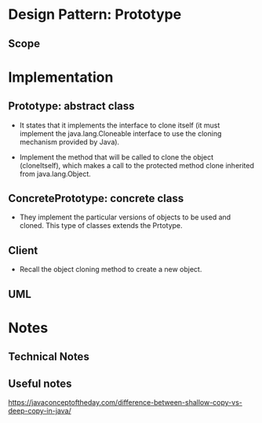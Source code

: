 # Design Pattern: Prototype 

## Scope

# Implementation

## Prototype: abstract class

* It states that it implements the interface to clone itself (it must implement 
the java.lang.Cloneable interface to use the cloning mechanism provided by Java).

* Implement the method that will be called to clone the object (cloneItself), which makes a call to the protected method clone inherited from java.lang.Object.

## ConcretePrototype: concrete class

* They implement the particular versions of objects to be used and cloned. This type of classes extends the Prtotype.

## Client

* Recall the object cloning method to create a new object.

## UML

# Notes

## Technical Notes

## Useful notes

https://javaconceptoftheday.com/difference-between-shallow-copy-vs-deep-copy-in-java/